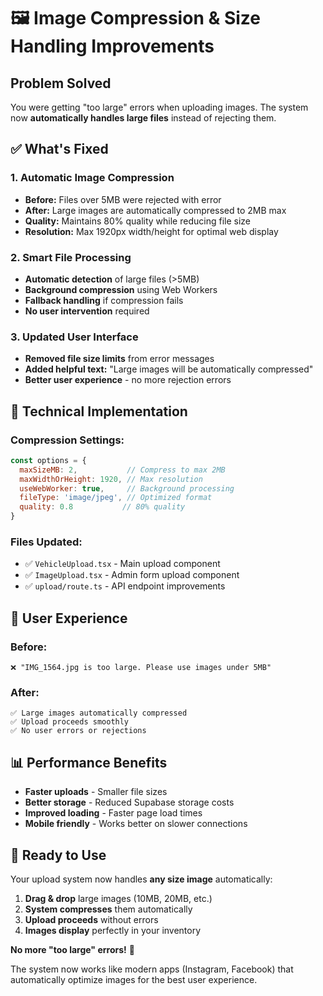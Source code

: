 # 🖼️ Image Compression & Size Handling Improvements

## Problem Solved

You were getting "too large" errors when uploading images. The system now **automatically handles large files** instead of rejecting them.

## ✅ **What's Fixed**

### 1. **Automatic Image Compression**
- **Before:** Files over 5MB were rejected with error
- **After:** Large images are automatically compressed to 2MB max
- **Quality:** Maintains 80% quality while reducing file size
- **Resolution:** Max 1920px width/height for optimal web display

### 2. **Smart File Processing**
- **Automatic detection** of large files (>5MB)
- **Background compression** using Web Workers
- **Fallback handling** if compression fails
- **No user intervention** required

### 3. **Updated User Interface**
- **Removed file size limits** from error messages
- **Added helpful text:** "Large images will be automatically compressed"
- **Better user experience** - no more rejection errors

## 🔧 **Technical Implementation**

### **Compression Settings:**
```javascript
const options = {
  maxSizeMB: 2,           // Compress to max 2MB
  maxWidthOrHeight: 1920, // Max resolution
  useWebWorker: true,     // Background processing
  fileType: 'image/jpeg', // Optimized format
  quality: 0.8           // 80% quality
}
```

### **Files Updated:**
- ✅ `VehicleUpload.tsx` - Main upload component
- ✅ `ImageUpload.tsx` - Admin form upload component  
- ✅ `upload/route.ts` - API endpoint improvements

## 🎯 **User Experience**

### **Before:**
```
❌ "IMG_1564.jpg is too large. Please use images under 5MB"
```

### **After:**
```
✅ Large images automatically compressed
✅ Upload proceeds smoothly
✅ No user errors or rejections
```

## 📊 **Performance Benefits**

- **Faster uploads** - Smaller file sizes
- **Better storage** - Reduced Supabase storage costs
- **Improved loading** - Faster page load times
- **Mobile friendly** - Works better on slower connections

## 🚀 **Ready to Use**

Your upload system now handles **any size image** automatically:

1. **Drag & drop** large images (10MB, 20MB, etc.)
2. **System compresses** them automatically
3. **Upload proceeds** without errors
4. **Images display** perfectly in your inventory

**No more "too large" errors!** 🎉

The system now works like modern apps (Instagram, Facebook) that automatically optimize images for the best user experience.
